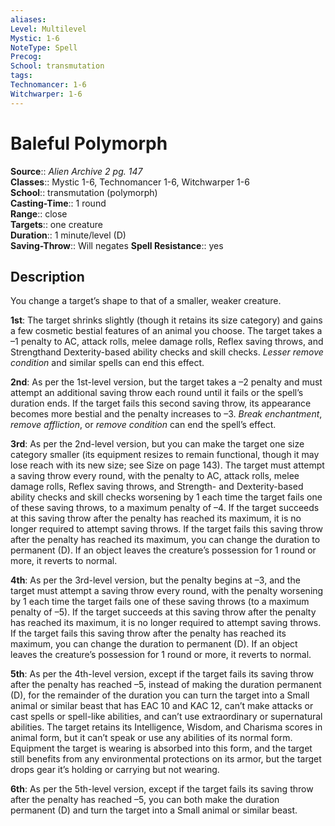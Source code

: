 ```yaml
---
aliases: 
Level: Multilevel
Mystic: 1-6
NoteType: Spell
Precog: 
School: transmutation 
tags: 
Technomancer: 1-6
Witchwarper: 1-6 
---
```


# Baleful Polymorph

**Source**:: _Alien Archive 2 pg. 147_  
**Classes**:: Mystic 1-6, Technomancer 1-6, Witchwarper 1-6  
**School**:: transmutation (polymorph)  
**Casting-Time**:: 1 round  
**Range**:: close  
**Targets**:: one creature  
**Duration**:: 1 minute/level (D)  
**Saving-Throw**:: Will negates
**Spell Resistance**:: yes

## Description

You change a target’s shape to that of a smaller, weaker creature.

**1st**: The target shrinks slightly (though it retains its size category) and gains a few cosmetic bestial features of an animal you choose. The target takes a –1 penalty to AC, attack rolls, melee damage rolls, Reflex saving throws, and Strengthand Dexterity-based ability checks and skill checks. _Lesser remove condition_ and similar spells can end this effect.

**2nd**: As per the 1st-level version, but the target takes a –2 penalty and must attempt an additional saving throw each round until it fails or the spell’s duration ends. If the target fails this second saving throw, its appearance becomes more bestial and the penalty increases to –3. _Break enchantment_, _remove affliction_, or _remove condition_ can end the spell’s effect.

**3rd**: As per the 2nd-level version, but you can make the target one size category smaller (its equipment resizes to remain functional, though it may lose reach with its new size; see Size on page 143). The target must attempt a saving throw every round, with the penalty to AC, attack rolls, melee damage rolls, Reflex saving throws, and Strength- and Dexterity-based ability checks and skill checks worsening by 1 each time the target fails one of these saving throws, to a maximum penalty of –4. If the target succeeds at this saving throw after the penalty has reached its maximum, it is no longer required to attempt saving throws. If the target fails this saving throw after the penalty has reached its maximum, you can change the duration to permanent (D). If an object leaves the creature’s possession for 1 round or more, it reverts to normal.

**4th**: As per the 3rd-level version, but the penalty begins at –3, and the target must attempt a saving throw every round, with the penalty worsening by 1 each time the target fails one of these saving throws (to a maximum penalty of –5). If the target succeeds at this saving throw after the penalty has reached its maximum, it is no longer required to attempt saving throws. If the target fails this saving throw after the penalty has reached its maximum, you can change the duration to permanent (D). If an object leaves the creature’s possession for 1 round or more, it reverts to normal.

**5th**: As per the 4th-level version, except if the target fails its saving throw after the penalty has reached –5, instead of making the duration permanent (D), for the remainder of the duration you can turn the target into a Small animal or similar beast that has EAC 10 and KAC 12, can’t make attacks or cast spells or spell-like abilities, and can’t use extraordinary or supernatural abilities. The target retains its Intelligence, Wisdom, and Charisma scores in animal form, but it can’t speak or use any abilities of its normal form. Equipment the target is wearing is absorbed into this form, and the target still benefits from any environmental protections on its armor, but the target drops gear it’s holding or carrying but not wearing.

**6th**: As per the 5th-level version, except if the target fails its saving throw after the penalty has reached –5, you can both make the duration permanent (D) and turn the target into a Small animal or similar beast.
